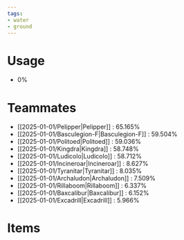 ```yaml
---
tags:
- water
- ground
---
```

# Usage
- 0%
# Teammates
- [[2025-01-01/Pelipper|Pelipper]] : 65.165%
- [[2025-01-01/Basculegion-F|Basculegion-F]] : 59.504%
- [[2025-01-01/Politoed|Politoed]] : 59.036%
- [[2025-01-01/Kingdra|Kingdra]] : 58.748%
- [[2025-01-01/Ludicolo|Ludicolo]] : 58.712%
- [[2025-01-01/Incineroar|Incineroar]] : 8.627%
- [[2025-01-01/Tyranitar|Tyranitar]] : 8.035%
- [[2025-01-01/Archaludon|Archaludon]] : 7.509%
- [[2025-01-01/Rillaboom|Rillaboom]] : 6.337%
- [[2025-01-01/Baxcalibur|Baxcalibur]] : 6.152%
- [[2025-01-01/Excadrill|Excadrill]] : 5.966%
# Items
